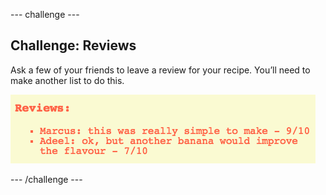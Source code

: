 \--- challenge \---

## Challenge: Reviews

Ask a few of your friends to leave a review for your recipe. You’ll need to make another list to do this.

![ruutukaappaus](images/recipe-reviews.png)

\--- /challenge \---